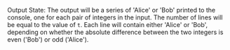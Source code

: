 Output State: The output will be a series of 'Alice' or 'Bob' printed to the console, one for each pair of integers in the input. The number of lines will be equal to the value of `t`. Each line will contain either 'Alice' or 'Bob', depending on whether the absolute difference between the two integers is even ('Bob') or odd ('Alice').